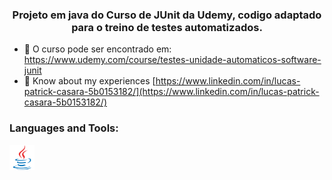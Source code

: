 <h3 align="center">Projeto em java do Curso de JUnit da Udemy, codigo adaptado para o treino de testes automatizados. </h3> 


- 📄 O curso pode ser encontrado em: https://www.udemy.com/course/testes-unidade-automaticos-software-junit
- 📄 Know about my experiences [https://www.linkedin.com/in/lucas-patrick-casara-5b0153182/](https://www.linkedin.com/in/lucas-patrick-casara-5b0153182/)

<h3 align="left">Languages and Tools:</h3>
<p align="left"> <a href="https://www.java.com" target="_blank" rel="noreferrer"> <img src="https://raw.githubusercontent.com/devicons/devicon/master/icons/java/java-original.svg" alt="java" width="40" height="40"/> </a> </p>
